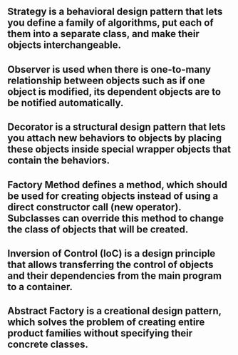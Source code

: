 **Strategy** is a behavioral design pattern that lets you define a family of algorithms, put each of them into a separate class, and make their objects interchangeable.
---------------------------------------------------
**Observer** is used when there is one-to-many relationship between objects such as if one object is modified, its dependent objects are to be notified automatically. 
----------------------------------------------------
**Decorator** is a structural design pattern that lets you attach new behaviors to objects by placing these objects inside special wrapper objects that contain the behaviors.
----------------------------------------------------
**Factory Method** defines a method, which should be used for creating objects instead of using a direct constructor call (new operator). Subclasses can override this method to change the class of objects that will be created.
----------------------------------------------------
Inversion of Control (IoC) is a design principle that allows transferring the control of objects and their dependencies from the main program to a container.
----------------------------------------------------
**Abstract Factory** is a creational design pattern, which solves the problem of creating entire product families without specifying their concrete classes.
----------------------------------------------------